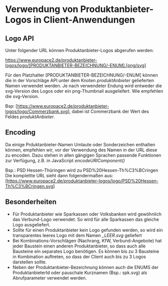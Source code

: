 # Verwendung von Produktanbieter-Logos in Client-Anwendungen

## Logo API
Unter folgender URL können Produktanbieter-Logos abgerufen werden:

https://www.europace2.de/produktanbieter-logos/logo/[PRODUKTANBIETER-BEZEICHNUNG/-ENUM].[png/svg]

Für den Platzhalter [PRODUKTANBIETER-BEZEICHNUNG/-ENUM] können die in der Vorschläge API unter dem Knoten _produktAnbieter_ gelieferten Namen verwendet werden.
Je nach verwendeter Endung wird entweder die svg-Version des Logos oder ein png-Thumbnail ausgeliefert. Wie empfehlen die svg-Version.

Bsp: [https://www.europace2.de/produktanbieter-logos/logo/Commerzbank.svg], dabei ist Commerzbank der Wert des Feldes _produktAnbieter_.

## Encoding
Da einige Prduktanbieter-Namen Umlaute oder Sonderzeichen enthalten können, empfehlen wir, vor der Verwendung des Namen in der URL diese zu encoden.
Dazu stehen in allen gängigen Sprachen passende Funktionen zur Verfügung, z.B. in JavaScript _encodeURIComponent()_

Bsp.: PSD Hessen-Thüringen wird zu PSD%20Hessen-Th%C3%BCringen
Die komplettte URL sieht dann folgendermaßen aus: [https://www.europace2.de/produktanbieter-logos/logo/PSD%20Hessen-Th%C3%BCringen.svg]

## Besonderheiten
- Für Produktanbieter wie Sparkassen oder Volksbanken wird gewöhnlich das Verbund-Logo verwendet. So wird für alle Sparkassen das gleiche Logo ausgeliefert.
- Sollte für einen Produktanbieter kein Logo gefunden werden, so wird ein transparentes leeres Logo mit dem Namen _\_LEER.svg_ geliefert
- Bei Kombinations-Vorschlägen (Nachrang, KfW, Verbund-Angebote) hat jeder Baustein einen anderen Produktanbieter, so dass auch alle Bausteine ein separates Logo benötigen.
  Es können bis zu 3 Bausteine in Kombination auftreten, so dass der Client auch bis zu 3 Logos darstellen sollte.
- Neben der Produktanbieter-Bezeichnung können auch die ENUMS der ProduktanbieterId oder pauschale Kurznamen (Bsp.: spk.svg) als Abrufparameter verwendet werden.
